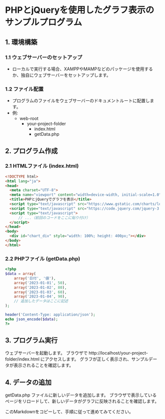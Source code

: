 # PHPとjQueryを使用したグラフ表示のサンプルプログラム

## 1. 環境構築

### 1.1 ウェブサーバーのセットアップ
- ローカルで実行する場合、XAMPPやMAMPなどのパッケージを使用するか、独自にウェブサーバーをセットアップします。

### 1.2 ファイル配置
- プログラムのファイルをウェブサーバーのドキュメントルートに配置します。
- 例:
    -   web-root
        -   your-project-folder
            -   index.html
            -   getData.php

## 2. プログラム作成

### 2.1 HTMLファイル (index.html)
```html
<!DOCTYPE html>
<html lang="ja">
<head>
  <meta charset="UTF-8">
  <meta name="viewport" content="width=device-width, initial-scale=1.0">
  <title>PHPとjQueryでグラフを表示</title>
  <script type="text/javascript" src="https://www.gstatic.com/charts/loader.js"></script>
  <script type="text/javascript" src="https://code.jquery.com/jquery-3.6.4.min.js"></script>
  <script type="text/javascript">
      // ...（前回のコードをここに貼り付け）
  </script>
</head>
<body>
  <div id="chart_div" style="width: 100%; height: 400px;"></div>
</body>
</html>
```

### 2.2 PHPファイル (getData.php)

```php
<?php
$data = array(
    array('日付', '値'),
    array('2023-01-01', 50),
    array('2023-01-02', 80),
    array('2023-01-03', 60),
    array('2023-01-04', 90),
    // 追加したデータはここに記述
);

header('Content-Type: application/json');
echo json_encode($data);
?>
```

##  3. プログラム実行
ウェブサーバーを起動します。
ブラウザで http://localhost/your-project-folder/index.html にアクセスします。
グラフが正しく表示され、サンプルデータが表示されることを確認します。

##  4. データの追加
getData.php ファイルに新しいデータを追加します。
ブラウザで表示しているページをリロードして、新しいデータがグラフに反映されることを確認します。

このMarkdownをコピーして、手順に従って進めてみてください。

